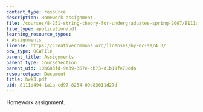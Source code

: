 ```yaml
---
content_type: resource
description: Homework assignment.
file: /courses/8-251-string-theory-for-undergraduates-spring-2007/8111d4941a1acd97825409d83011d27d_hwk3.pdf
file_type: application/pdf
learning_resource_types:
- Assignments
license: https://creativecommons.org/licenses/by-nc-sa/4.0/
ocw_type: OCWFile
parent_title: Assignments
parent_type: CourseSection
parent_uid: 10b683fd-9e39-367e-cb73-d1b19fe78dda
resourcetype: Document
title: hwk3.pdf
uid: 8111d494-1a1a-cd97-8254-09d83011d27d
---
```

Homework assignment.
